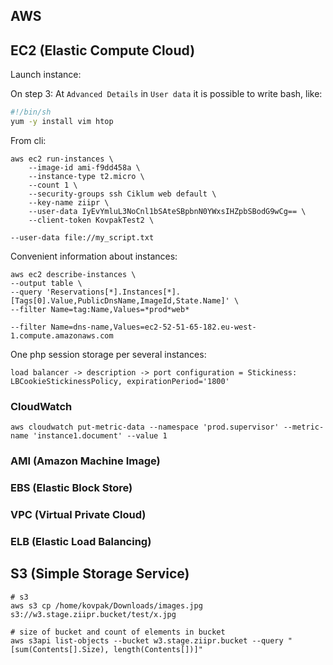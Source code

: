 AWS
-

## EC2 (Elastic Compute Cloud)

Launch instance:

On step 3: At `Advanced Details` in `User data` it is possible to write bash, like:
````sh
#!/bin/sh
yum -y install vim htop
````

From cli:

````
aws ec2 run-instances \
    --image-id ami-f9dd458a \
    --instance-type t2.micro \
    --count 1 \
    --security-groups ssh Ciklum web default \
    --key-name ziipr \
    --user-data IyEvYmluL3NoCnl1bSAteSBpbnN0YWxsIHZpbSBodG9wCg== \
    --client-token KovpakTest2 \

--user-data file://my_script.txt

````

Convenient information about instances:

````
aws ec2 describe-instances \
--output table \
--query 'Reservations[*].Instances[*].[Tags[0].Value,PublicDnsName,ImageId,State.Name]' \
--filter Name=tag:Name,Values=*prod*web*

--filter Name=dns-name,Values=ec2-52-51-65-182.eu-west-1.compute.amazonaws.com

````

One php session storage per several instances:

````
load balancer -> description -> port configuration = Stickiness: LBCookieStickinessPolicy, expirationPeriod='1800'
````

### CloudWatch

````
aws cloudwatch put-metric-data --namespace 'prod.supervisor' --metric-name 'instance1.document' --value 1
````

### AMI (Amazon Machine Image)

### EBS (Elastic Block Store)

### VPC (Virtual Private Cloud)

### ELB (Elastic Load Balancing)


## S3 (Simple Storage Service)

````
# s3
aws s3 cp /home/kovpak/Downloads/images.jpg s3://w3.stage.ziipr.bucket/test/x.jpg

# size of bucket and count of elements in bucket
aws s3api list-objects --bucket w3.stage.ziipr.bucket --query "[sum(Contents[].Size), length(Contents[])]"

````

